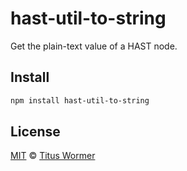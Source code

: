 <!--This file is generated by `build-packages.js`-->

# hast-util-to-string

Get the plain-text value of a HAST node.

## Install

```sh
npm install hast-util-to-string
```

## License

[MIT](https://github.com/wooorm/rehype-minify/blob/master/LICENSE) © [Titus Wormer](http://wooorm.com)
